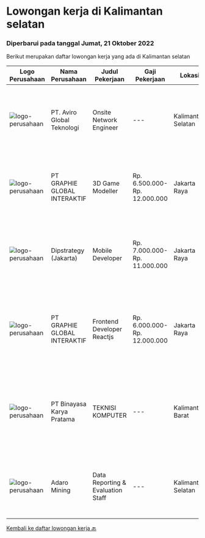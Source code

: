 
  # Lowongan kerja di Kalimantan selatan

  ### Diperbarui pada tanggal Jumat, 21 Oktober 2022

  Berikut merupakan daftar lowongan kerja yang ada di Kalimantan selatan

  |Logo Perusahaan | Nama Perusahaan | Judul Pekerjaan | Gaji Pekerjaan | Lokasi | Deskripsi | Tanggal diunggah | Pranala |
  | -------------- | --------------- | --------------- | --------- | --------- | -------------- | ------- | ----------- |
  |![logo-perusahaan](https://image-service-cdn.seek.com.au/0dfe6edb13bafff6dfcb4e9cd745a94cfdf9c8eb/ee4dce1061f3f616224767ad58cb2fc751b8d2dc)|PT. Aviro Global Teknologi|Onsite Network Engineer|---|Kalimantan Selatan|Job Description: Perform to install, Configure &amp; Support Maintenance/Project within site Installation, Integration and Migration for project...|Kamis, 20 Oktober 2022|https://www.jobstreet.co.id/id/job/onsite-network-engineer-4062573?token=0~20a85e91-81dd-4b0c-a498-73293f71de19&sectionRank=1&jobId=jobstreet-id-job-4062573|
|![logo-perusahaan](https://image-service-cdn.seek.com.au/f9a751ea24d68e4658d0eb7882e2db58a9b95cb0/ee4dce1061f3f616224767ad58cb2fc751b8d2dc)|PT GRAPHIE GLOBAL INTERAKTIF|3D Game Modeller|Rp. 6.500.000-Rp. 12.000.000|Jakarta Raya|Job Responsibilities: Creating 3D Model character for game Smoothing a 3D file Editing 3D File UV Unwrap texturing Humanoid Rigging Required Software...|Minggu, 16 Oktober 2022|https://www.jobstreet.co.id/id/job/3d-game-modeller-4059577?token=0~20a85e91-81dd-4b0c-a498-73293f71de19&sectionRank=2&jobId=jobstreet-id-job-4059577|
|![logo-perusahaan](https://image-service-cdn.seek.com.au/3685670cce38ec09c10606edc569cdab829ab0c4/ee4dce1061f3f616224767ad58cb2fc751b8d2dc)|Dipstrategy (Jakarta)|Mobile Developer|Rp. 7.000.000-Rp. 11.000.000|Jakarta Raya|Dipstrategy is a digital agency in Jakarta with more than 10 years of experience in creating and managing high-performance digital assets....|Rabu, 12 Oktober 2022|https://www.jobstreet.co.id/id/job/mobile-developer-4045748?token=0~20a85e91-81dd-4b0c-a498-73293f71de19&sectionRank=3&jobId=jobstreet-id-job-4045748|
|![logo-perusahaan](https://image-service-cdn.seek.com.au/4cf2a680e40684f2c1e45f1d04725525a26ebc67/ee4dce1061f3f616224767ad58cb2fc751b8d2dc)|PT GRAPHIE GLOBAL INTERAKTIF|Frontend Developer Reactjs|Rp. 6.000.000-Rp. 12.000.000|Jakarta Raya|Kualifikasi : Berpengalaman bahasa program Reactjs Frontend Developer Menyukai pekerjaan graphic, UI/UX dan web design  Bersemangat belajar untuk...|Jumat, 07 Oktober 2022|https://www.jobstreet.co.id/id/job/frontend-developer-reactjs-4059978?token=0~20a85e91-81dd-4b0c-a498-73293f71de19&sectionRank=4&jobId=jobstreet-id-job-4059978|
|![logo-perusahaan](https://image-service-cdn.seek.com.au/7683c13df98531e06c6746a4aaa4a41636e7bb3a/ee4dce1061f3f616224767ad58cb2fc751b8d2dc)|PT Binayasa Karya Pratama|TEKNISI KOMPUTER|---|Kalimantan Barat|Tanggung Jawab Pekerjaan: Melakukan pemantauan terhadap perangkat serta maintenance yang bersifat preventif seperti update patch Operating System dan...|Kamis, 22 September 2022|https://www.jobstreet.co.id/id/job/teknisi-komputer-4042027?token=0~20a85e91-81dd-4b0c-a498-73293f71de19&sectionRank=5&jobId=jobstreet-id-job-4042027|
|![logo-perusahaan](https://image-service-cdn.seek.com.au/9df6b5cb2fe487a9feef54e5d6b60ed590c67471/ee4dce1061f3f616224767ad58cb2fc751b8d2dc)|Adaro Mining|Data Reporting & Evaluation Staff|---|Kalimantan Selatan|To ensure that all operational activities of the company meet and comply with applicable laws and regulations. To ensure that all reporting data that...|Jumat, 23 September 2022|https://www.jobstreet.co.id/id/job/data-reporting-evaluation-staff-4042702?token=0~20a85e91-81dd-4b0c-a498-73293f71de19&sectionRank=6&jobId=jobstreet-id-job-4042702|


  [Kembali ke daftar lowongan kerja 🔙](../README.md#daftar-lowongan-kerja)
  